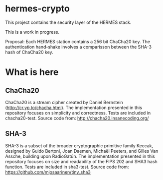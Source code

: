 # hermes-crypto

This project contains the security layer of the HERMES stack.

This is a work in progress.

Proposal:  Each HERMES station contains a 256 bit ChaCha20 key. The authentication
hand-shake involves a comparisson between the SHA-3 hash of ChaCha20 key.

# What is here

## ChaCha20

ChaCha20 is a stream cipher created by Daniel Bernstein (http://cr.yp.to/chacha.html).
The implementation presented in this repository focuses on simplicity and correctness.
Tests are included in chacha20-test. Source
code from:  http://chacha20.insanecoding.org/

## SHA-3

SHA-3 is a subset of the broader cryptographic primitive family Keccak, designed by Guido Bertoni, Joan Daemen, Michaël Peeters, and Gilles Van Assche, building upon RadioGatún.
The implementation presented in this repository focuses on size and readability of the FIPS 202 and SHA3 hash function. Tests are included in sha3-test. Source code from:
https://github.com/mjosaarinen/tiny_sha3

